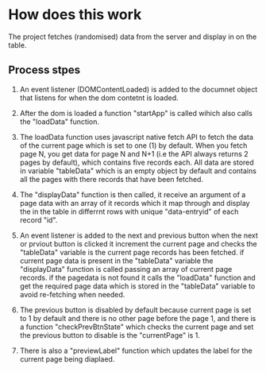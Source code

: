 # How does this work

The project fetches (randomised) data from the server and display in on the table.

## Process stpes

1.  An event listener (DOMContentLoaded) is added to the documnet object that listens for when the dom contetnt is loaded.
2.  After the dom is loaded a function "startApp" is called wihich also calls the "loadData" function.
3.  The loadData function uses javascript native fetch API to fetch the data of the current page which is set to one (1) by default. When you fetch page N, you get data for page N and N+1 (i.e the API always returns 2 pages by default), which contains five records each. All data are stored in variable "tableData" which is an empty object by default and contains all the pages with there records that have been fetched.

4.  The "displayData" function is then called, it receive an argument of a page data with an array of it records which it map through and display the in the table in differrnt rows with unique "data-entryid" of each record "id".

5.  An event listener is added to the next and previous button when the next or prviout button is clicked it increment the current page and checks the "tableData" variable is the current page records has been fetched. if current page data is present in the "tableData" variable the "displayData" function is called passing an array of current page records. if the pagedata is not found it calls the "loadData" function and get the required page data which is stored in the "tableData" variable to avoid re-fetching when needed.

6.  The previous button is disabled by default because current page is set to 1 by default and there is no other page before the page 1, and there is a function "checkPrevBtnState" which checks the current page and set the previous button to disable is the "currentPage" is 1.

7.  There is also a "previewLabel" function which updates the label for the current page being diaplaed.
